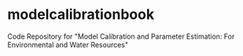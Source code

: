 # modelcalibrationbook
Code Repository for "Model Calibration and Parameter Estimation: For Environmental and Water Resources"
